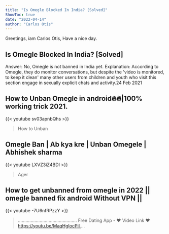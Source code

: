 ```yaml
---
title: "Is Omegle Blocked In India? [Solved]"
ShowToc: true 
date: "2022-04-14"
author: "Carlos Otis" 
---
```


Greetings, iam Carlos Otis, Have a nice day.
## Is Omegle Blocked In India? [Solved]
Answer: No, Omegle is not banned in India yet. Explanation: According to Omegle, they do monitor conversations, but despite the 'video is monitored, to keep it clean' many other users from children and youth who visit this section engage in sexually explicit chats and activity.24 Feb 2021

## How to Unban Omegle in android🔥🔥|100% working trick 2021.
{{< youtube sv03apnbQhs >}}
>How to Unban 

## Omegle Ban | Ab kya kre | Unban Omegele | Abhishek sharma
{{< youtube LXVZ3iZ4BDI >}}
>Ager 

## How to get unbanned from omegle in 2022 || omegle banned fix android  Without VPN ||
{{< youtube -7U6nfRPzzY >}}
>.............................................. Free Dating App - ❤ Video Link ❤ https://youtu.be/MaqHgIocPiI ...

